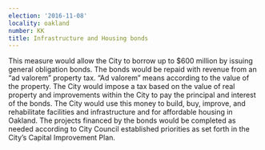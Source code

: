 ```yaml
---
election: '2016-11-08'
locality: oakland
number: KK
title: Infrastructure and Housing bonds
---
```

This measure would allow the City to borrow up to $600 million by issuing general obligation bonds. The bonds would be repaid with revenue from an “ad valorem” property tax. “Ad valorem” means according to the value of the property. The City would impose a tax based on the value of real property and improvements within the City to pay the principal and interest of the bonds. The City would use this money to build, buy, improve, and rehabilitate facilities and infrastructure and for affordable housing in Oakland. The projects financed by the bonds would be completed as needed according to City Council established priorities as set forth in the City’s Capital Improvement Plan.
